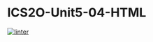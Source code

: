 # ICS2O-Unit5-04-HTML
 [![linter](https://github.com/Samir-Allaham/ICS2O-Unit-5-04-HTML/workflows/linter/badge.svg)](https://github.com/marketplace/actions/super-linter)

